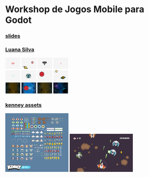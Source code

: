 # Workshop de Jogos Mobile para Godot

### [slides](https://www.canva.com/design/DAGSP_3Ep34/TDE6rXAuS8I8enPqb2_mqw/view?utm_content=DAGSP_3Ep34&utm_campaign=designshare&utm_medium=link&utm_source=editor)



### [Luana Silva](assets_mobile_workshop_luana.zip)
<img src="luana_assets_preview.jpeg" alt="luana assets preview" width="200"/>


### [kenney assets](https://kenney.nl/assets/space-shooter-redux)
<img src="kenney_assets_preview.png" alt="kenney assets preview" width="200"/>
<img src="kenney_assets_example.png" alt="kenney assets example" width="200"/>





